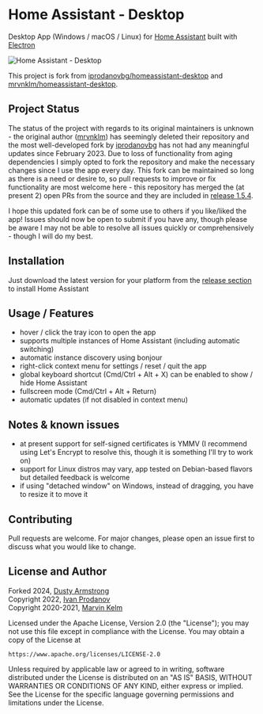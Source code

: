 # Home Assistant - Desktop

Desktop App (Windows / macOS / Linux) for [Home Assistant](https://www.home-assistant.io/) built with [Electron](https://www.electronjs.org)

![Home Assistant - Desktop](https://raw.githubusercontent.com/DustyArmstrong/homeassistant-desktop/master/media/screenshot.png)

This project is fork from [iprodanovbg/homeassistant-desktop](https://github.com/iprodanovbg/) and [mrvnklm/homeassistant-desktop](https://github.com/mrvnklm/). 

## Project Status

The status of the project with regards to its original maintainers is unknown - the original author ([mrvnklm](https://github.com/mrvnklm/)) has seemingly deleted their repository and the most well-developed fork by [iprodanovbg](https://github.com/iprodanovbg/) has not had any meaningful updates since February 2023. Due to loss of functionality from aging dependencies I simply opted to fork the repository and make the necessary changes since I use the app every day. This fork can be maintained so long as there is a need or desire to, so pull requests to improve or fix functionality are most welcome here - this repository has merged the (at present 2) open PRs from the source and they are included in [release 1.5.4](https://github.com/DustyArmstrong/homeassistant-desktop/releases/latest).

I hope this updated fork can be of some use to others if you like/liked the app! Issues should now be open to submit if you have any, though please be aware I may not be able to resolve all issues quickly or comprehensively - though I will do my best.

## Installation

Just download the latest version for your platform from the [release section](https://github.com/DustyArmstrong/homeassistant-desktop/releases/latest) to install Home Assistant

## Usage / Features

- hover / click the tray icon to open the app
- supports multiple instances of Home Assistant (including automatic switching)
- automatic instance discovery using bonjour
- right-click context menu for settings / reset / quit the app
- global keyboard shortcut (Cmd/Ctrl + Alt + X) can be enabled to show / hide Home Assistant
- fullscreen mode (Cmd/Ctrl + Alt + Return)
- automatic updates (if not disabled in context menu)

## Notes & known issues

- at present support for self-signed certificates is YMMV (I recommend using Let's Encrypt to resolve this, though it is something I'll try to work on)
- support for Linux distros may vary, app tested on Debian-based flavors but detailed feedback is welcome
- if using "detached window" on Windows, instead of dragging, you have to resize it to move it

## Contributing

Pull requests are welcome. For major changes, please open an issue first to discuss what you would like to change.

## License and Author

Forked 2024, [Dusty Armstrong](https://github.com/DustyArmstrong)\
Copyright 2022, [Ivan Prodanov](https://github.com/iprodanovbg)\
Copyright 2020-2021, [Marvin Kelm](https://github.com/mrvnklm)

Licensed under the Apache License, Version 2.0 (the "License");
you may not use this file except in compliance with the License.
You may obtain a copy of the License at

    https://www.apache.org/licenses/LICENSE-2.0

Unless required by applicable law or agreed to in writing, software
distributed under the License is distributed on an "AS IS" BASIS,
WITHOUT WARRANTIES OR CONDITIONS OF ANY KIND, either express or implied.
See the License for the specific language governing permissions and
limitations under the License.
